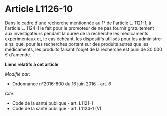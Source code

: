# Article L1126-10

Dans le cadre d'une recherche mentionnée au 1° de l'article L. 1121-1, à l'article L. 1124-1 le fait pour le promoteur de ne
pas fournir gratuitement aux investigateurs pendant la durée de la recherche les médicaments expérimentaux et, le cas
échéant, les dispositifs utilisés pour les administrer ainsi que, pour les recherches portant sur des produits autres que les
médicaments, les produits faisant l'objet de la recherche est puni de 30 000 € d'amende.

**Liens relatifs à cet article**

_Modifié par_:

  - Ordonnance n°2016-800 du 16 juin 2016 - art. 6

_Cite_:

  - Code de la santé publique - art. L1121-1
  - Code de la santé publique - art. L1124-1 (V)
